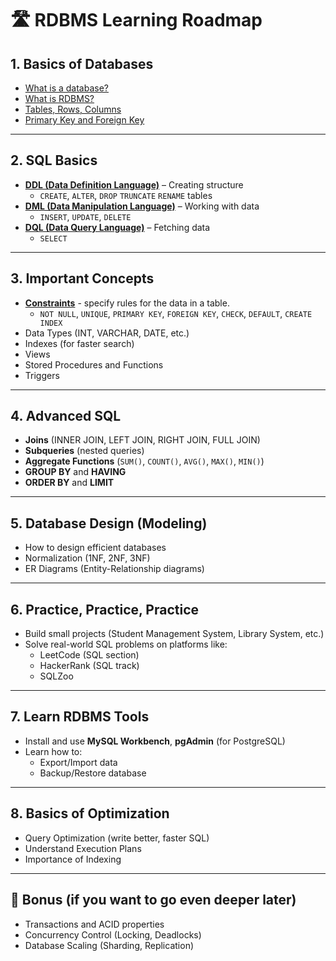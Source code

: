 # 🛣️ RDBMS Learning Roadmap

## 1. **Basics of Databases**
- [What is a database?](basics/database.md)
- [What is RDBMS?](basics/rdbms.md)
- [Tables, Rows, Columns](basics/tables-rows-columns.md)
- [Primary Key and Foreign Key](basics/primary-foreign-key.md)

---

## 2. **SQL Basics**
- [**DDL (Data Definition Language)**](sql-basics/ddl.md) – Creating structure
  - `CREATE`, `ALTER`, `DROP` `TRUNCATE` `RENAME` tables
- [**DML (Data Manipulation Language)**](sql-basics/dml.md) – Working with data
  - `INSERT`, `UPDATE`, `DELETE`
- [**DQL (Data Query Language)**](sql-basics/dql.md) – Fetching data
  - `SELECT`
---

## 3. **Important Concepts**
- [**Constraints**](important-concepts/constraints.md) - specify rules for the data in a table.
  - `NOT NULL`, `UNIQUE`, `PRIMARY KEY`, `FOREIGN KEY`, `CHECK`, `DEFAULT`, `CREATE INDEX`
- Data Types (INT, VARCHAR, DATE, etc.)
- Indexes (for faster search)
- Views
- Stored Procedures and Functions
- Triggers

---

## 4. **Advanced SQL**
- **Joins** (INNER JOIN, LEFT JOIN, RIGHT JOIN, FULL JOIN)
- **Subqueries** (nested queries)
- **Aggregate Functions** (`SUM()`, `COUNT()`, `AVG()`, `MAX()`, `MIN()`)
- **GROUP BY** and **HAVING**
- **ORDER BY** and **LIMIT**

---

## 5. **Database Design (Modeling)**
- How to design efficient databases
- Normalization (1NF, 2NF, 3NF)
- ER Diagrams (Entity-Relationship diagrams)

---

## 6. **Practice, Practice, Practice**
- Build small projects (Student Management System, Library System, etc.)
- Solve real-world SQL problems on platforms like:
  - LeetCode (SQL section)
  - HackerRank (SQL track)
  - SQLZoo

---

## 7. **Learn RDBMS Tools**
- Install and use **MySQL Workbench**, **pgAdmin** (for PostgreSQL)
- Learn how to:
  - Export/Import data
  - Backup/Restore database

---

## 8. **Basics of Optimization**
- Query Optimization (write better, faster SQL)
- Understand Execution Plans
- Importance of Indexing

---

## 🎯 Bonus (if you want to go even deeper later)
- Transactions and ACID properties
- Concurrency Control (Locking, Deadlocks)
- Database Scaling (Sharding, Replication)